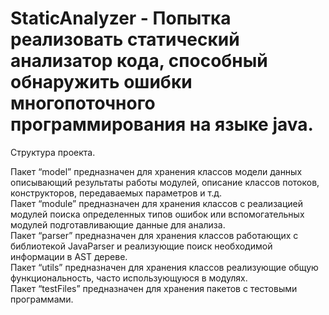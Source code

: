 # StaticAnalyzer - Попытка реализовать статический анализатор кода, способный обнаружить ошибки многопоточного программирования на языке java.

Структура проекта.

Пакет “model” предназначен для хранения классов модели данных описывающий результаты работы модулей, описание классов потоков, конструкторов, передаваемых параметров и т.д.  
Пакет “module” предназначен для хранения классов с реализацией модулей поиска определенных типов ошибок или вспомогательных модулей подготавливающие данные для анализа.  
Пакет “parser” предназначен для хранения классов работающих с библиотекой JavaParser и реализующие поиск необходимой информации в AST дереве.  
Пакет “utils” предназначен для хранения классов реализующие общую функциональность, часто использующуюся в модулях.  
Пакет “testFiles” предназначен для хранения пакетов с тестовыми программами.
